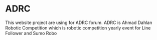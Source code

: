 # ADRC
This website project are using for ADRC forum. ADRC is Ahmad Dahlan Robotic Competition which is robotic competition yearly event for Line Follower and Sumo Robo  
